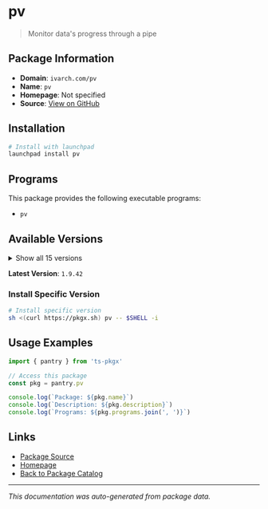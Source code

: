 # pv

> Monitor data's progress through a pipe

## Package Information

- **Domain**: `ivarch.com/pv`
- **Name**: `pv`
- **Homepage**: Not specified
- **Source**: [View on GitHub](https://github.com/pkgxdev/pantry/tree/main/projects/ivarch.com/pv/package.yml)

## Installation

```bash
# Install with launchpad
launchpad install pv
```

## Programs

This package provides the following executable programs:

- `pv`

## Available Versions

<details>
<summary>Show all 15 versions</summary>

- `1.9.42`, `1.9.34`, `1.9.31`, `1.9.27`, `1.9.25`
- `1.9.24`, `1.9.15`, `1.9.7`, `1.9.0`, `1.8.14`
- `1.8.13`, `1.8.12`, `1.8.10`, `1.8.9`, `1.8.5`

</details>

**Latest Version**: `1.9.42`

### Install Specific Version

```bash
# Install specific version
sh <(curl https://pkgx.sh) pv -- $SHELL -i
```

## Usage Examples

```typescript
import { pantry } from 'ts-pkgx'

// Access this package
const pkg = pantry.pv

console.log(`Package: ${pkg.name}`)
console.log(`Description: ${pkg.description}`)
console.log(`Programs: ${pkg.programs.join(', ')}`)
```

## Links

- [Package Source](https://github.com/pkgxdev/pantry/tree/main/projects/ivarch.com/pv/package.yml)
- [Homepage](#)
- [Back to Package Catalog](../../../package-catalog.md)

---

*This documentation was auto-generated from package data.*
